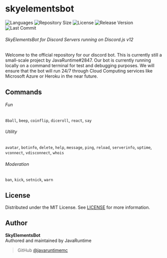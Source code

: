 # skyelementsbot

![Languages](https://img.shields.io/github/languages/top/javaruntimemc/skyelements) ![Repository Size](https://img.shields.io/github/repo-size/javaruntimemc/skyelements) ![License](https://img.shields.io/github/license/javaruntimemc/skyelements) ![Release Version](https://img.shields.io/github/v/release/javaruntimemc/skyelements?include_prereleases) ![Last Commit](https://img.shields.io/github/last-commit/javaruntimemc/skyelements)

###### SkyElementsBot for Discord Servers running on Discord.js v12
Welcome to the official repository for our discord bot. This is currently still a small-scale project by JavaRuntime#2847. Our bot is currently running locally on a command terminal for test and debugging purposes. We will ensure that the bot will run 24/7 through Cloud Computing services like Microsoft Azure or Heroku in the near future.

## Commands
###### Fun
`8ball`, `beep`, `coinflip`, `diceroll`, `react`, `say`

###### Utility 
`avatar`, `botinfo`, `delete`, `help`, `message`, `ping`, `reload`, `serverinfo`, `uptime`, `vconnect`, `vdisconnect`, `whois`

###### Moderation
`ban`, `kick`, `setnick`, `warn`

## License
Distributed under the MIT License. See [LICENSE](https://github.com/javaruntimemc/skyelementsbot/blob/master/LICENSE) for more information.

## Author
**SkyElementsBot**  
Authored and maintained by JavaRuntime
> GitHub [@javaruntimemc](https://github.com/javaruntimemc)